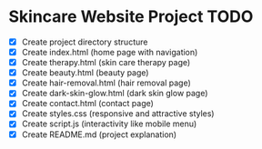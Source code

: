 # Skincare Website Project TODO

- [x] Create project directory structure
- [x] Create index.html (home page with navigation)
- [x] Create therapy.html (skin care therapy page)
- [x] Create beauty.html (beauty page)
- [x] Create hair-removal.html (hair removal page)
- [x] Create dark-skin-glow.html (dark skin glow page)
- [x] Create contact.html (contact page)
- [x] Create styles.css (responsive and attractive styles)
- [x] Create script.js (interactivity like mobile menu)
- [x] Create README.md (project explanation)
